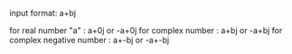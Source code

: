 input format:  a+bj

for real number "a"           : a+0j or -a+0j
for complex number            : a+bj or -a+bj
for complex negative number   : a+-bj or -a+-bj
